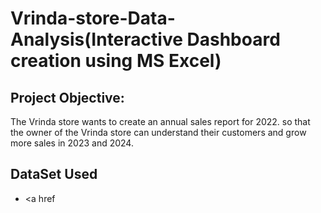 # Vrinda-store-Data-Analysis(Interactive Dashboard creation using MS Excel)
## Project Objective:
The Vrinda store wants to create an annual sales report for 2022. so that the owner of the Vrinda store can understand their customers and grow more sales in 2023 and 2024.

## DataSet Used
- <a href
